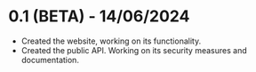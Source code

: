 # 0.1 (BETA) - 14/06/2024

- Created the website, working on its functionality.
- Created the public API. Working on its security measures and documentation.
